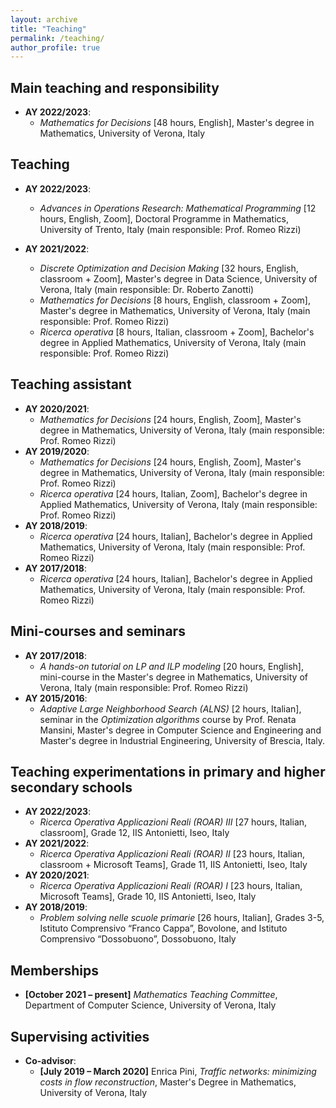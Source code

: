 ```yaml
---
layout: archive
title: "Teaching"
permalink: /teaching/
author_profile: true
---
```


## Main teaching and responsibility
- **AY 2022/2023**:
  - *Mathematics for Decisions* [48 hours, English], Master's degree in Mathematics, University of Verona, Italy

## Teaching
- **AY 2022/2023**:
  - *Advances in Operations Research: Mathematical Programming* [12 hours, English, Zoom], Doctoral Programme in Mathematics, University of Trento, Italy (main responsible: Prof. Romeo Rizzi)

- **AY 2021/2022**:
  - *Discrete Optimization and Decision Making* [32 hours, English, classroom + Zoom], Master's degree in Data Science, University of Verona, Italy (main responsible: Dr. Roberto Zanotti)
  - *Mathematics for Decisions* [8 hours, English, classroom + Zoom], Master's degree in Mathematics, University of Verona, Italy (main responsible: Prof. Romeo Rizzi)
  - *Ricerca operativa* [8 hours, Italian, classroom + Zoom], Bachelor's degree in Applied Mathematics, University of Verona, Italy (main responsible: Prof. Romeo Rizzi)

## Teaching assistant
- **AY 2020/2021**:
  - *Mathematics for Decisions* [24 hours, English, Zoom], Master's degree in Mathematics, University of Verona, Italy (main responsible: Prof. Romeo Rizzi)
- **AY 2019/2020**:
  - *Mathematics for Decisions* [24 hours, English, Zoom], Master's degree in Mathematics, University of Verona, Italy (main responsible: Prof. Romeo Rizzi)
  - *Ricerca operativa* [24 hours, Italian, Zoom], Bachelor's degree in Applied Mathematics, University of Verona, Italy (main responsible: Prof. Romeo Rizzi)
- **AY 2018/2019**:
  - *Ricerca operativa* [24 hours, Italian], Bachelor's degree in Applied Mathematics, University of Verona, Italy (main responsible: Prof. Romeo Rizzi)
- **AY 2017/2018**:
  - *Ricerca operativa* [24 hours, Italian], Bachelor's degree in Applied Mathematics, University of Verona, Italy (main responsible: Prof. Romeo Rizzi)

## Mini-courses and seminars
- **AY 2017/2018**:
  - *A hands-on tutorial on LP and ILP modeling* [20 hours, English], mini-course in the Master's degree in Mathematics, University of Verona, Italy (main responsible: Prof. Romeo Rizzi)
- **AY 2015/2016**:
  - *Adaptive Large Neighborhood Search (ALNS)* [2 hours, Italian], seminar in the *Optimization algorithms* course by Prof. Renata Mansini, Master's degree in Computer Science and Engineering and Master's degree in Industrial Engineering, University of Brescia, Italy.

## Teaching experimentations in primary and higher secondary schools
- **AY 2022/2023**:
  - *Ricerca Operativa Applicazioni Reali (ROAR) III* [27 hours, Italian, classroom], Grade 12, IIS Antonietti, Iseo, Italy
- **AY 2021/2022**:
  - *Ricerca Operativa Applicazioni Reali (ROAR) II* [23 hours, Italian, classroom + Microsoft Teams], Grade 11, IIS Antonietti, Iseo, Italy
- **AY 2020/2021**:
  - *Ricerca Operativa Applicazioni Reali (ROAR) I* [23 hours, Italian, Microsoft Teams], Grade 10, IIS Antonietti, Iseo, Italy
- **AY 2018/2019**:
  - *Problem solving nelle scuole primarie* [26 hours, Italian], Grades 3-5, Istituto Comprensivo “Franco Cappa”, Bovolone, and Istituto Comprensivo “Dossobuono”, Dossobuono, Italy

## Memberships
- **[October 2021 – present]** *Mathematics Teaching Committee*, Department of Computer Science, University of Verona, Italy

## Supervising activities
- **Co-advisor**:
  - **[July 2019 – March 2020]** Enrica Pini, *Traffic networks: minimizing costs in flow reconstruction*, Master's Degree in Mathematics, University of Verona, Italy
